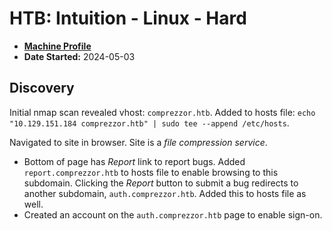 # HTB: Intuition - Linux - Hard

* **[Machine Profile](https://app.hackthebox.com/machines/Intuition)**
* **Date Started:** 2024-05-03


## Discovery

Initial nmap scan revealed vhost: `comprezzor.htb`. Added to hosts file: `echo "10.129.151.184 comprezzor.htb" | sudo tee --append /etc/hosts`.

Navigated to site in browser. Site is a _file compression service_. 

  * Bottom of page has _Report_ link to report bugs. Added `report.comprezzor.htb` to hosts file to enable browsing to this subdomain. Clicking the _Report_ button to submit a bug redirects to another subdomain, `auth.comprezzor.htb`. Added this to hosts file as well.
  * Created an account on the `auth.comprezzor.htb` page to enable sign-on.
